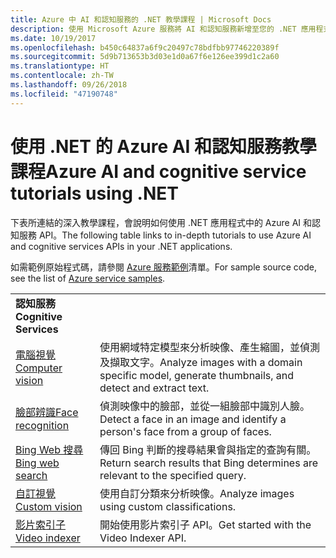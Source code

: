 ```yaml
---
title: Azure 中 AI 和認知服務的 .NET 教學課程 | Microsoft Docs
description: 使用 Microsoft Azure 服務將 AI 和認知服務新增至您的 .NET 應用程式。
ms.date: 10/19/2017
ms.openlocfilehash: b450c64837a6f9c20497c78bdfbb97746220389f
ms.sourcegitcommit: 5d9b713653b3d03e1d0a67f6e126ee399d1c2a60
ms.translationtype: HT
ms.contentlocale: zh-TW
ms.lasthandoff: 09/26/2018
ms.locfileid: "47190748"
---
```

# <a name="azure-ai-and-cognitive-service-tutorials-using-net"></a><span data-ttu-id="fae49-103">使用 .NET 的 Azure AI 和認知服務教學課程</span><span class="sxs-lookup"><span data-stu-id="fae49-103">Azure AI and cognitive service tutorials using .NET</span></span>

<span data-ttu-id="fae49-104">下表所連結的深入教學課程，會說明如何使用 .NET 應用程式中的 Azure AI 和認知服務 API。</span><span class="sxs-lookup"><span data-stu-id="fae49-104">The following table links to in-depth tutorials to use Azure AI and cognitive services APIs in your .NET applications.</span></span> 

<span data-ttu-id="fae49-105">如需範例原始程式碼，請參閱 [Azure 服務範例](https://azure.microsoft.com/resources/samples/?platform=dotnet)清單。</span><span class="sxs-lookup"><span data-stu-id="fae49-105">For sample source code, see the list of [Azure service samples](https://azure.microsoft.com/resources/samples/?platform=dotnet).</span></span>

| | |
|---|---|
| <span data-ttu-id="fae49-106">**認知服務**</span><span class="sxs-lookup"><span data-stu-id="fae49-106">**Cognitive Services**</span></span>| |
| <span data-ttu-id="fae49-107">[電腦視覺][1]</span><span class="sxs-lookup"><span data-stu-id="fae49-107">[Computer vision][1]</span></span> | <span data-ttu-id="fae49-108">使用網域特定模型來分析映像、產生縮圖，並偵測及擷取文字。</span><span class="sxs-lookup"><span data-stu-id="fae49-108">Analyze images with a domain specific model, generate thumbnails, and detect and extract text.</span></span> | 
| <span data-ttu-id="fae49-109">[臉部辨識][2]</span><span class="sxs-lookup"><span data-stu-id="fae49-109">[Face recognition][2]</span></span> | <span data-ttu-id="fae49-110">偵測映像中的臉部，並從一組臉部中識別人臉。</span><span class="sxs-lookup"><span data-stu-id="fae49-110">Detect a face in an image and identify a person's face from a group of faces.</span></span> | 
| <span data-ttu-id="fae49-111">[Bing Web 搜尋][3]</span><span class="sxs-lookup"><span data-stu-id="fae49-111">[Bing web search][3]</span></span>| <span data-ttu-id="fae49-112">傳回 Bing 判斷的搜尋結果會與指定的查詢有關。</span><span class="sxs-lookup"><span data-stu-id="fae49-112">Return search results that Bing determines are relevant to the specified query.</span></span> |
| <span data-ttu-id="fae49-113">[自訂視覺][4]</span><span class="sxs-lookup"><span data-stu-id="fae49-113">[Custom vision][4]</span></span> | <span data-ttu-id="fae49-114">使用自訂分類來分析映像。</span><span class="sxs-lookup"><span data-stu-id="fae49-114">Analyze images using custom classifications.</span></span> |
| <span data-ttu-id="fae49-115">[影片索引子][5]</span><span class="sxs-lookup"><span data-stu-id="fae49-115">[Video indexer][5]</span></span> | <span data-ttu-id="fae49-116">開始使用影片索引子 API。</span><span class="sxs-lookup"><span data-stu-id="fae49-116">Get started with the Video Indexer API.</span></span>|

[1]: /azure/cognitive-services/computer-vision/tutorials/csharptutorial
[2]: /azure/cognitive-services/face/tutorials/faceapiincsharptutorial
[3]: /azure/cognitive-services/bing-web-search/csharp-ranking-tutorial
[4]: /azure/cognitive-services/custom-vision-service/csharp-tutorial
[5]: /azure/cognitive-services/video-indexer/video-indexer-use-apis

